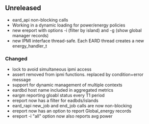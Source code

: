 ## Unreleased
- eard_api non-blocking calls
- Working in a dynamic loading for power/energy policies
- new ereport with options -i (filter by island) and -g (show global manager records)
- new IPMI interface thread-safe. Each EARD thread creates a new energy_handler_t

### Changed
- lock to avoid simultaneous ipmi access
- assert removed from ipmi functions. replaced by condition+error message
- support for dynamic management of multiple contexts
- eardbd host name included in aggregated metrics
- eargm reporting gloabl status every T1 period
- ereport now has a filter for eadbds/islands
- eard_rapi new_job and end_job calls are now non-blocking
- ereport now has an option to report Global_energy records
- ereport -i "all" option now also reports avg power

